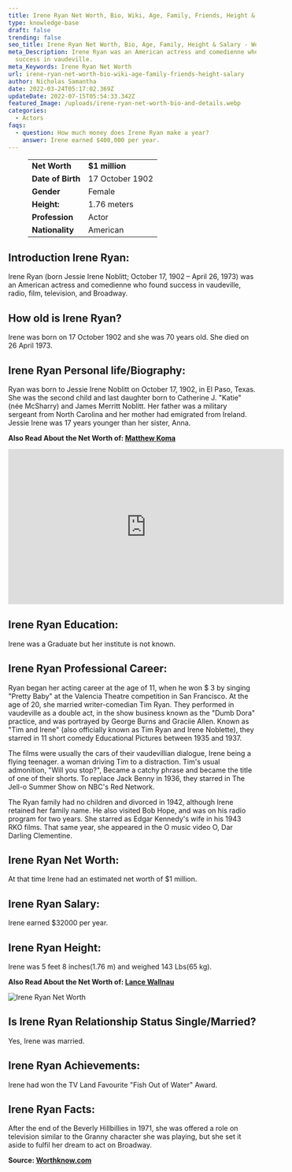```yaml
---
title: Irene Ryan Net Worth, Bio, Wiki, Age, Family, Friends, Height & Salary
type: knowledge-base
draft: false
trending: false
seo_title: Irene Ryan Net Worth, Bio, Age, Family, Height & Salary - WorthKnow
meta_Description: Irene Ryan was an American actress and comedienne who found
  success in vaudeville.
meta_Keywords: Irene Ryan Net Worth
url: irene-ryan-net-worth-bio-wiki-age-family-friends-height-salary
author: Nicholas Samantha
date: 2022-03-24T05:17:02.369Z
updateDate: 2022-07-15T05:54:33.342Z
featured_Image: /uploads/irene-ryan-net-worth-bio-and-details.webp
categories:
  - Actors
faqs:
  - question: How much money does Irene Ryan make a year?
    answer: Irene earned $400,000 per year.
---
```

<figure class="wp-block-table is-style-stripes">
  <table>
    <tbody>
      <tr>
        <td>
          <strong>Net Worth</strong>
        </td>
        <td>
          <strong>$1 million</strong>
        </td>
      </tr>
      <tr>
        <td>
          <strong>Date of Birth</strong>
        </td>
        <td>17 October 1902</td>
      </tr>
      <tr>
        <td>
          <strong>Gender</strong>
        </td>
        <td>Female</td>
      </tr>
      <tr>
        <td>
          <strong>Height:</strong>
        </td>
        <td>1.76 meters</td>
      </tr>
      <tr>
        <td>
          <strong>Profession</strong>
        </td>
        <td>Actor</td>
      </tr>
      <tr>
        <td>
          <strong>Nationality</strong>
        </td>
        <td>American</td>
      </tr>
    </tbody>
  </table>
</figure>

## **Introduction Irene Ryan:**

Irene Ryan (born Jessie Irene Noblitt; October 17, 1902 – April 26, 1973) was an American actress and comedienne who found success in vaudeville, radio, film, television, and Broadway.

## **How old is Irene Ryan?**

Irene was born on 17 October 1902 and she was 70 years old. She died on 26 April 1973.

## **Irene Ryan Personal life/Biography:**

Ryan was born to Jessie Irene Noblitt on October 17, 1902, in El Paso, Texas. She was the second child and last daughter born to Catherine J. "Katie" (née McSharry) and James Merritt Noblitt. Her father was a military sergeant from North Carolina and her mother had emigrated from Ireland. Jessie Irene was 17 years younger than her sister, Anna. 

**Also Read About the Net Worth of: <a href="https://worthknow.com/matthew-koma-net-worth-bio-wiki-age-family-friends-height-salary/" target="_blank" rel="noopener">Matthew Koma</a>**

<iframe width="560" height="315" src="https://www.youtube.com/embed/ybrcaVFT4jI" title="YouTube video player" frameborder="0" allow="accelerometer; autoplay; clipboard-write; encrypted-media; gyroscope; picture-in-picture" allowfullscreen></iframe>

## **Irene Ryan Education:**

Irene was a Graduate but her institute is not known.

## **Irene Ryan Professional Career:**

Ryan began her acting career at the age of 11, when he won $ 3 by singing "Pretty Baby" at the Valencia Theatre competition in San Francisco. At the age of 20, she married writer-comedian Tim Ryan. They performed in vaudeville as a double act, in the show business known as the "Dumb Dora" practice, and was portrayed by George Burns and Graciie Allen. Known as "Tim and Irene" (also officially known as Tim Ryan and Irene Noblette), they starred in 11 short comedy Educational Pictures between 1935 and 1937.

The films were usually the cars of their vaudevillian dialogue, Irene being a flying teenager. a woman driving Tim to a distraction. Tim's usual admonition, "Will you stop?", Became a catchy phrase and became the title of one of their shorts. To replace Jack Benny in 1936, they starred in The Jell-o Summer Show on NBC's Red Network. 

The Ryan family had no children and divorced in 1942, although Irene retained her family name. He also visited Bob Hope, and was on his radio program for two years. She starred as Edgar Kennedy's wife in his 1943 RKO films. That same year, she appeared in the O music video O, Dar Darling Clementine.

## **Irene Ryan Net Worth:**

At that time Irene had an estimated net worth of $1 million.

## **Irene Ryan Salary:**

Irene earned $32000 per year.

## **Irene Ryan Height:**

Irene was 5 feet 8 inches(1.76 m) and weighed 143 Lbs(65 kg).

**Also Read About the Net Worth of: <a href="https://worthknow.com/lance-wallnau-net-worth-bio-wiki-age-family-friends-height-salary/" target="_blank" rel="noopener">Lance Wallnau</a>**

![Irene Ryan Net Worth](/uploads/irene-ryan-net-worth-.webp)

## **Is Irene Ryan Relationship Status Single/Married?**

Yes, Irene was married.

## **Irene Ryan Achievements:**

Irene had won the TV Land Favourite "Fish Out of Water" Award.

## **Irene Ryan** Facts:

After the end of the Beverly Hillbillies in 1971, she was offered a role on television similar to the Granny character she was playing, but she set it aside to fulfil her dream to act on Broadway.

**Source: <a href="https://worthknow.com/" target="_blank" rel="noopener">Worthknow.com</a>**